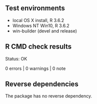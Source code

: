 ## Test environments
* local OS X install, R 3.6.2
* Windows NT Win10, R 3.6.2
* win-builder (devel and release)

## R CMD check results
Status: OK

0 errors | 0 warnings | 0 note


## Reverse dependencies

The package has no reverse dependency.

